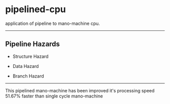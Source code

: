 # pipelined-cpu
application of pipeline to mano-machine cpu.

-----

## Pipeline Hazards

- Structure Hazard

- Data Hazard

- Branch Hazard

---------------------------
This pipelined mano-machine has been improved it's processing speed 51.67% faster than single cycle mano-machine 
